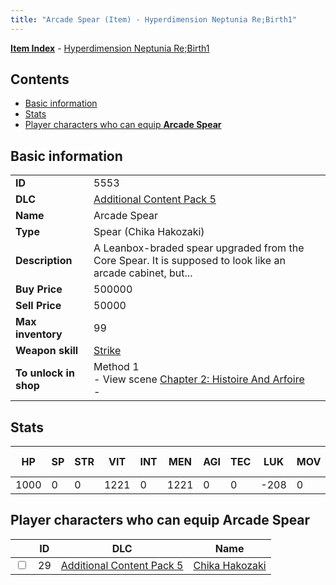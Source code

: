 ```yaml
---
title: "Arcade Spear (Item) - Hyperdimension Neptunia Re;Birth1"
---
```


[**Item Index**](/neptunia/rb1/item/index.html) - [Hyperdimension Neptunia Re;Birth1](/neptunia/rb1)

## Contents

- [Basic information](#basic-information)
- [Stats](#stats)
- [Player characters who can equip **Arcade Spear**](#player-characters-who-can-equip-arcade-spear)

## Basic information

|   |   |
| -- | -- |
| **ID** | 5553 |
| **DLC** | [Additional Content Pack 5](/neptunia/rb1/dlc/14-pack5.html) |
| **Name** | Arcade Spear |
| **Type** | Spear (Chika Hakozaki) |
| **Description** | A Leanbox-braded spear upgraded from the Core Spear. It is supposed to look like an arcade cabinet, but... |
| **Buy Price** | 500000 |
| **Sell Price** | 50000 |
| **Max inventory** | 99 |
| **Weapon skill** | [Strike](/neptunia/rb1/skill/14-3603-strike.html) |
| **To unlock in shop** | Method 1<br />- View scene [Chapter 2: Histoire And Arfoire](/neptunia/rb1/scene/1-201-chapter-2-histoire-and-arfoire.html)<br />-  |

## Stats

| HP | SP | STR | VIT | INT | MEN | AGI | TEC | LUK | MOV | Fire res. | Ice res. | Wind res. | Lightning res. |
| -- | -- | --- | --- | --- | --- | --- | --- | --- | --- | --------- | -------- | --------- | -------------- |
| 1000 | 0 | 0 | 1221 | 0 | 1221 | 0 | 0 | -208 | 0 | 0 | 0 | 0 | 0 |

## Player characters who can equip **Arcade Spear**

|    | ID | DLC | Name |
| -- | -- | --- | ---- |
| <input type="checkbox" id="rb1-player-14-29" class="trackbox" /> | 29 | [Additional Content Pack 5](/neptunia/rb1/dlc/14-pack5.html) | [Chika Hakozaki](/neptunia/rb1/player/14-29-chika-hakozaki.html) |